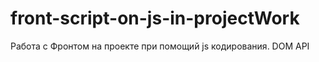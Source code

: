 # front-script-on-js-in-projectWork
Работа с Фронтом на проекте при помощий js кодирования. DOM API
